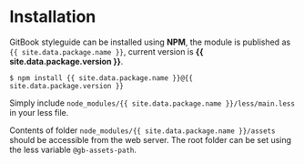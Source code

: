 # Installation

GitBook styleguide can be installed using **NPM**, the module is published as `{{ site.data.package.name }}`, current version is **{{ site.data.package.version }}**.

```
$ npm install {{ site.data.package.name }}@{{ site.data.package.version }}
```

Simply include `node_modules/{{ site.data.package.name }}/less/main.less` in your less file.

Contents of folder `node_modules/{{ site.data.package.name }}/assets` should be accessible from the web server. The root folder can be set using the less variable `@gb-assets-path`.

